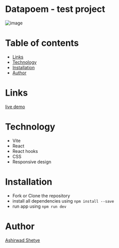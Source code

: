 # Datapoem - test project

![image](https://user-images.githubusercontent.com/99337222/231822964-7341ab6d-1828-4b4d-b095-ea7642ab7959.png)

# Table of contents

- [Links](#links)
- [Technology](#technology)
- [Installation](#installation)
- [Author](#Author)

# Links

[live demo](https://datapoem-test.ashirwadshetye.com/)

# Technology

- Vite
- React
- React hooks
- CSS
- Responsive design

# Installation

- Fork or Clone the repository
- install all dependencies using `npm install --save`
- run app using `npm run dev`

# Author

[Ashirwad Shetye](https://ashirwadshetye.com/)
